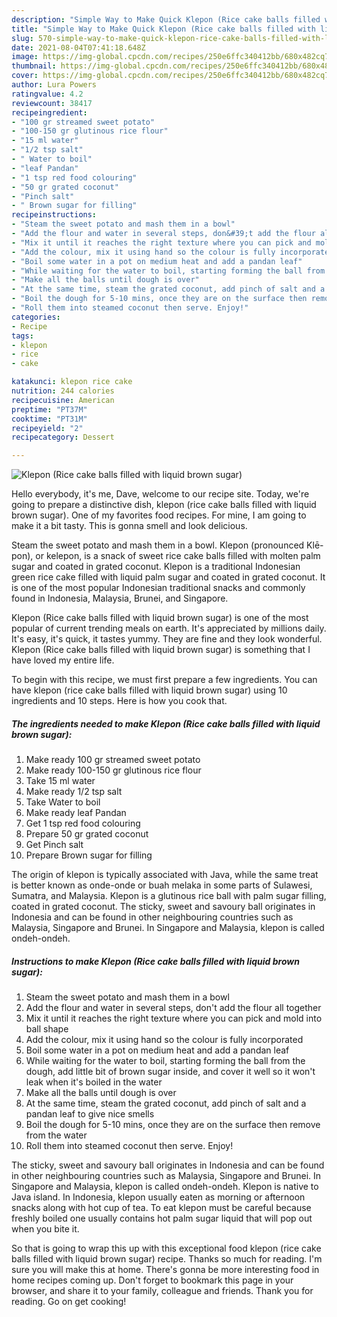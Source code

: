 ```yaml
---
description: "Simple Way to Make Quick Klepon (Rice cake balls filled with liquid brown sugar)"
title: "Simple Way to Make Quick Klepon (Rice cake balls filled with liquid brown sugar)"
slug: 570-simple-way-to-make-quick-klepon-rice-cake-balls-filled-with-liquid-brown-sugar
date: 2021-08-04T07:41:18.648Z
image: https://img-global.cpcdn.com/recipes/250e6ffc340412bb/680x482cq70/klepon-rice-cake-balls-filled-with-liquid-brown-sugar-recipe-main-photo.jpg
thumbnail: https://img-global.cpcdn.com/recipes/250e6ffc340412bb/680x482cq70/klepon-rice-cake-balls-filled-with-liquid-brown-sugar-recipe-main-photo.jpg
cover: https://img-global.cpcdn.com/recipes/250e6ffc340412bb/680x482cq70/klepon-rice-cake-balls-filled-with-liquid-brown-sugar-recipe-main-photo.jpg
author: Lura Powers
ratingvalue: 4.2
reviewcount: 38417
recipeingredient:
- "100 gr streamed sweet potato"
- "100-150 gr glutinous rice flour"
- "15 ml water"
- "1/2 tsp salt"
- " Water to boil"
- "leaf Pandan"
- "1 tsp red food colouring"
- "50 gr grated coconut"
- "Pinch salt"
- " Brown sugar for filling"
recipeinstructions:
- "Steam the sweet potato and mash them in a bowl"
- "Add the flour and water in several steps, don&#39;t add the flour all together"
- "Mix it until it reaches the right texture where you can pick and mold into ball shape"
- "Add the colour, mix it using hand so the colour is fully incorporated"
- "Boil some water in a pot on medium heat and add a pandan leaf"
- "While waiting for the water to boil, starting forming the ball from the dough, add little bit of brown sugar inside, and cover it well so it won&#39;t leak when it&#39;s boiled in the water"
- "Make all the balls until dough is over"
- "At the same time, steam the grated coconut, add pinch of salt and a pandan leaf to give nice smells"
- "Boil the dough for 5-10 mins, once they are on the surface then remove from the water"
- "Roll them into steamed coconut then serve. Enjoy!"
categories:
- Recipe
tags:
- klepon
- rice
- cake

katakunci: klepon rice cake 
nutrition: 244 calories
recipecuisine: American
preptime: "PT37M"
cooktime: "PT31M"
recipeyield: "2"
recipecategory: Dessert

---
```



![Klepon (Rice cake balls filled with liquid brown sugar)](https://img-global.cpcdn.com/recipes/250e6ffc340412bb/680x482cq70/klepon-rice-cake-balls-filled-with-liquid-brown-sugar-recipe-main-photo.jpg)

Hello everybody, it's me, Dave, welcome to our recipe site. Today, we're going to prepare a distinctive dish, klepon (rice cake balls filled with liquid brown sugar). One of my favorites food recipes. For mine, I am going to make it a bit tasty. This is gonna smell and look delicious.

Steam the sweet potato and mash them in a bowl. Klepon (pronounced Klē-pon), or kelepon, is a snack of sweet rice cake balls filled with molten palm sugar and coated in grated coconut. Klepon is a traditional Indonesian green rice cake filled with liquid palm sugar and coated in grated coconut. It is one of the most popular Indonesian traditional snacks and commonly found in Indonesia, Malaysia, Brunei, and Singapore.

Klepon (Rice cake balls filled with liquid brown sugar) is one of the most popular of current trending meals on earth. It's appreciated by millions daily. It's easy, it's quick, it tastes yummy. They are fine and they look wonderful. Klepon (Rice cake balls filled with liquid brown sugar) is something that I have loved my entire life.


To begin with this recipe, we must first prepare a few ingredients. You can have klepon (rice cake balls filled with liquid brown sugar) using 10 ingredients and 10 steps. Here is how you cook that.

<!--inarticleads1-->

##### The ingredients needed to make Klepon (Rice cake balls filled with liquid brown sugar):

1. Make ready 100 gr streamed sweet potato
1. Make ready 100-150 gr glutinous rice flour
1. Take 15 ml water
1. Make ready 1/2 tsp salt
1. Take  Water to boil
1. Make ready leaf Pandan
1. Get 1 tsp red food colouring
1. Prepare 50 gr grated coconut
1. Get Pinch salt
1. Prepare  Brown sugar for filling


The origin of klepon is typically associated with Java, while the same treat is better known as onde-onde or buah melaka in some parts of Sulawesi, Sumatra, and Malaysia. Klepon is a glutinous rice ball with palm sugar filling, coated in grated coconut. The sticky, sweet and savoury ball originates in Indonesia and can be found in other neighbouring countries such as Malaysia, Singapore and Brunei. In Singapore and Malaysia, klepon is called ondeh-ondeh. 

<!--inarticleads2-->

##### Instructions to make Klepon (Rice cake balls filled with liquid brown sugar):

1. Steam the sweet potato and mash them in a bowl
1. Add the flour and water in several steps, don&#39;t add the flour all together
1. Mix it until it reaches the right texture where you can pick and mold into ball shape
1. Add the colour, mix it using hand so the colour is fully incorporated
1. Boil some water in a pot on medium heat and add a pandan leaf
1. While waiting for the water to boil, starting forming the ball from the dough, add little bit of brown sugar inside, and cover it well so it won&#39;t leak when it&#39;s boiled in the water
1. Make all the balls until dough is over
1. At the same time, steam the grated coconut, add pinch of salt and a pandan leaf to give nice smells
1. Boil the dough for 5-10 mins, once they are on the surface then remove from the water
1. Roll them into steamed coconut then serve. Enjoy!


The sticky, sweet and savoury ball originates in Indonesia and can be found in other neighbouring countries such as Malaysia, Singapore and Brunei. In Singapore and Malaysia, klepon is called ondeh-ondeh. Klepon is native to Java island. In Indonesia, klepon usually eaten as morning or afternoon snacks along with hot cup of tea. To eat klepon must be careful because freshly boiled one usually contains hot palm sugar liquid that will pop out when you bite it. 

So that is going to wrap this up with this exceptional food klepon (rice cake balls filled with liquid brown sugar) recipe. Thanks so much for reading. I'm sure you will make this at home. There's gonna be more interesting food in home recipes coming up. Don't forget to bookmark this page in your browser, and share it to your family, colleague and friends. Thank you for reading. Go on get cooking!
